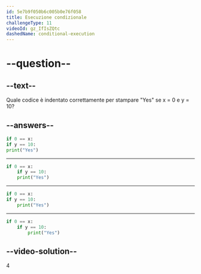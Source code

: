 ```yaml
---
id: 5e7b9f050b6c005b0e76f058
title: Esecuzione condizionale
challengeType: 11
videoId: gz_IfIsZQtc
dashedName: conditional-execution
---
```


# --question--

## --text--

Quale codice è indentato correttamente per stampare "Yes" se x = 0 e y = 10?

## --answers--

```python
if 0 == x:
if y == 10:
print("Yes")
```

---

```python
if 0 == x:
    if y == 10:
    print("Yes")
```

---

```python
if 0 == x:
if y == 10:
    print("Yes")
```

---

```python
if 0 == x:
    if y == 10:
        print("Yes")
```

## --video-solution--

4

